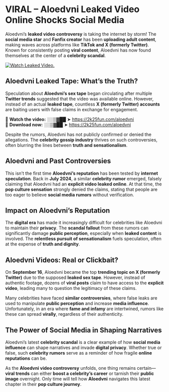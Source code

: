 # VIRAL – Aloedvni Leaked Video Online Shocks Social Media 

Aloedvni’s **leaked video controversy** is taking the internet by storm! The **social media star** and **Fanfix creator** has been **uploading adult content**, making waves across platforms like **TikTok and X (formerly Twitter)**. Known for consistently posting **viral content**, Aloedvni has now found themselves at the center of a **celebrity scandal**.  

[![Watch Leaked Video.](https://miro.medium.com/v2/resize:fit:828/format:webp/1*cilzJN44JGOrTw9NJCrNHA.gif "Watch Leaked Video")](https://2k25fun.com/aloedvni)

## **Aloedvni Leaked Tape: What’s the Truth?**  
Speculation about **Aloedvni’s sex tape** began circulating after multiple **Twitter trends** suggested that the video was available online. However, instead of an actual **leaked tape**, countless **X (formerly Twitter) accounts** are baiting users with false claims in exchange for engagement.  

🔹 **Watch the video:** ░░▒▓██ ➤ https://2k25fun.com/aloedvni  
🔹 **Download now:** ░░▒▓██ ➤ https://2k25fun.com/aloedvni  

Despite the rumors, Aloedvni has not publicly confirmed or denied the allegations. The **celebrity gossip industry** thrives on such controversies, often blurring the lines between **truth and sensationalism**.  

## **Aloedvni and Past Controversies**  
This isn’t the first time **Aloedvni’s reputation** has been tested by **internet speculation**. Back in **July 2024**, a similar **celebrity rumor** emerged, falsely claiming that Aloedvni had an **explicit video leaked online**. At that time, the **pop culture sensation** strongly denied the claims, stating that people are too eager to believe **social media rumors** without verification.  

## **Impact on Aloedvni’s Reputation**  
The **digital era** has made it increasingly difficult for celebrities like Aloedvni to maintain their **privacy**. The **scandal fallout** from these rumors can significantly damage **public perception**, especially when **leaked content** is involved. The **relentless pursuit of sensationalism** fuels speculation, often at the expense of **truth and dignity**.  

## **Aloedvni Videos: Real or Clickbait?**  
On **September 16**, Aloedvni became the top **trending topic on X (formerly Twitter)** due to the supposed **leaked sex tape**. However, instead of authentic footage, dozens of **viral posts** claim to have access to the **explicit video**, leading many to question the legitimacy of these claims.  

Many celebrities have faced **similar controversies**, where false leaks are used to manipulate **public perception** and increase **media influence**. Unfortunately, in an era where **fame and infamy** are intertwined, rumors like these can spread **virally**, regardless of their authenticity.  

## **The Power of Social Media in Shaping Narratives**  
Aloedvni’s latest **celebrity scandal** is a clear example of how **social media influence** can shape narratives and invade **digital privacy**. Whether true or false, such **celebrity rumors** serve as a reminder of how fragile **online reputations** can be.  

As the **Aloedvni video controversy** unfolds, one thing remains certain—**viral trends** can either **boost a celebrity’s career** or tarnish their **public image** overnight. Only time will tell how **Aloedvni** navigates this latest chapter in their **pop culture journey**. 